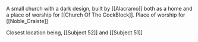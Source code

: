 A small church with a dark design, built by [[Alacramo]] both as a home and a place of worship for [[Church Of The CockBlock]].
Place of worship for [[Noble_Oraiste]]

Closest location being, [[Subject 52]] and [[Subject 51]]